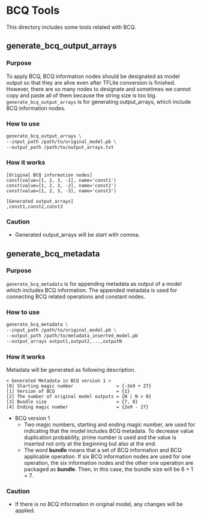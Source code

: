 # BCQ Tools

This directory includes some tools related with BCQ.

## generate_bcq_output_arrays

### Purpose

To apply BCQ, BCQ information nodes should be designated as model output so that they are alive even after TFLite conversion is finished.
However, there are so many nodes to designate and sometimes we cannot copy and paste all of them because the string size is too big.
`generate_bcq_output_arrays` is for generating output_arrays, which include BCQ information nodes.

### How to use

```bash
generate_bcq_output_arrays \
--input_path /path/to/original_model.pb \
--output_path /path/to/output_arrays.txt
```

### How it works

```
[Original BCQ information nodes]
const(value=[1, 2, 3, -1], name='const1')
const(value=[1, 2, 3, -2], name='const2')
const(value=[1, 2, 3, -3], name='const3')

[Generated output_arrays]
,const1,const2,const3
```

### Caution

- Generated output_arrays will be start with comma.

## generate_bcq_metadata

### Purpose

`generate_bcq_metadata` is for appending metadata as output of a model which includes BCQ information.
The appended metadata is used for connecting BCQ related operations and constant nodes.

### How to use

```bash
generate_bcq_metadata \
--input_path /path/to/original_model.pb \
--output_path /path/to/metadata_inserted_model.pb
--output_arrays output1,output2,...,outputN
```

### How it works

Metadata will be generated as following description.
```
< Generated Metadata in BCQ version 1 >
[0] Starting magic number                = {-2e9 + 27}
[1] Version of BCQ                       = {1}
[2] The number of original model outputs = {N | N > 0}
[3] Bundle size                          = {7, 8}
[4] Ending magic number                  = {2e9 - 27}
```
- BCQ version 1
    - Two magic numbers, starting and ending magic number, are used for indicating that the model includes BCQ metadata. To decrease value duplication probability, prime number is used and the value is inserted not only at the beginning but also at the end.
    - The word **bundle** means that a set of BCQ information and BCQ applicable operation. If six BCQ information nodes are used for one operation, the six information nodes and the other one operation are packaged as **bundle**. Then, in this case, the bundle size will be 6 + 1 = 7.

### Caution

- If there is no BCQ information in original model, any changes will be applied.
